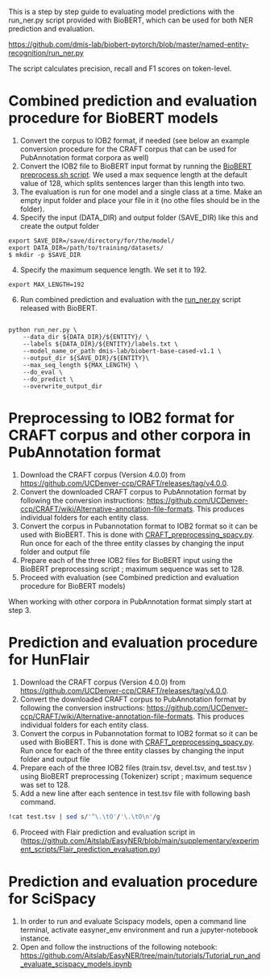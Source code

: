 This is a step by step guide to evaluating model predictions with the run_ner.py script provided with BioBERT, which can be used for both NER prediction and evaluation.

https://github.com/dmis-lab/biobert-pytorch/blob/master/named-entity-recognition/run_ner.py

The script calculates precision, recall and F1 scores on token-level.

# Combined prediction and evaluation procedure for BioBERT models
1. Convert the corpus to IOB2 format, if needed (see below an example conversion procedure for the CRAFT corpus that can be used for PubAnnotation format corpora as well)
2. Convert the IOB2 file to BioBERT input format by running the [BioBERT preprocess.sh script](https://github.com/dmis-lab/biobert-pytorch/blob/master/named-entity-recognition/preprocess.sh). We used a max sequence length at the default value of 128, which splits sentences larger than this length into two. 
3. The evaluation is run for one model and a single class at a time. Make an empty input folder and place your file in it (no othe files should be in the folder).
4. Specify the input (DATA_DIR) and output folder (SAVE_DIR) like this and create the output folder
```console
export SAVE_DIR=/save/directory/for/the/model/
export DATA_DIR=/path/to/training/datasets/
$ mkdir -p $SAVE_DIR
```
4. Specify the maximum sequence length. We set it to 192.
```console
export MAX_LENGTH=192
```
6. Run combined prediction and evaluation with the [run_ner.py](https://github.com/dmis-lab/biobert-pytorch/blob/master/named-entity-recognition/run_ner.py) script released with BioBERT. 
```console

python run_ner.py \
    --data_dir ${DATA_DIR}/${ENTITY}/ \
    --labels ${DATA_DIR}/${ENTITY}/labels.txt \
    --model_name_or_path dmis-lab/biobert-base-cased-v1.1 \
    --output_dir ${SAVE_DIR}/${ENTITY}\
    --max_seq_length ${MAX_LENGTH} \
    --do_eval \
    --do_predict \
    --overwrite_output_dir
```

# Preprocessing to IOB2 format for CRAFT corpus and other corpora in PubAnnotation format
1. Download the CRAFT corpus (Version 4.0.0) from https://github.com/UCDenver-ccp/CRAFT/releases/tag/v4.0.0.
2. Convert the downloaded CRAFT corpus to PubAnnotation format by following the conversion instructions: https://github.com/UCDenver-ccp/CRAFT/wiki/Alternative-annotation-file-formats. This produces individual folders for each entity class.
3. Convert the corpus in Pubannotation format to IOB2 format so it can be used with BioBERT. This is done with [CRAFT_preprocessing_spacy.py](https://github.com/Aitslab/EasyNER/blob/main/supplementary/experiment_scripts/CRAFT_preprocessing_spacy.py). Run once for each of the three entity classes by changing the input folder and output file
7.	Prepare each of the three IOB2 files for BioBERT input using the BioBERT preprocessing script ; maximum sequence was set to 128.
8.	Proceed with evaluation (see Combined prediction and evaluation procedure for BioBERT models)

When working with other corpora in PubAnnotation format simply start at step 3.


# Prediction and evaluation procedure for HunFlair
1. Download the CRAFT corpus (Version 4.0.0) from https://github.com/UCDenver-ccp/CRAFT/releases/tag/v4.0.0.
2. Convert the downloaded CRAFT corpus to PubAnnotation format by following the conversion instructions: https://github.com/UCDenver-ccp/CRAFT/wiki/Alternative-annotation-file-formats. This produces individual folders for each entity class.
3. Convert the corpus in Pubannotation format to IOB2 format so it can be used with BioBERT. This is done with [CRAFT_preprocessing_spacy.py](https://github.com/Aitslab/EasyNER/blob/main/supplementary/experiment_scripts/CRAFT_preprocessing_spacy.py). Run once for each of the three entity classes by changing the input folder and output file
4.	Prepare each of the three IOB2 files (train.tsv, devel.tsv, and test.tsv ) using BioBERT preprocessing (Tokenizer) script ; maximum sequence was set to 128.
5.  Add a new line after each sentence in test.tsv file with following bash command.
```bash
!cat test.tsv | sed s/'^\.\tO'/'\.\tO\n'/g
```   
6. Proceed with Flair prediction and evaluation script in (https://github.com/Aitslab/EasyNER/blob/main/supplementary/experiment_scripts/Flair_prediction_evaluation.py) 


# Prediction and evaluation procedure for SciSpacy

1. In order to run and evaluate Scispacy models, open a command line terminal, activate easyner_env environment and run a jupyter-notebook instance.
2.  Open and follow the instructions of the following notebook: https://github.com/Aitslab/EasyNER/tree/main/tutorials/Tutorial_run_and_evaluate_scispacy_models.ipynb 
